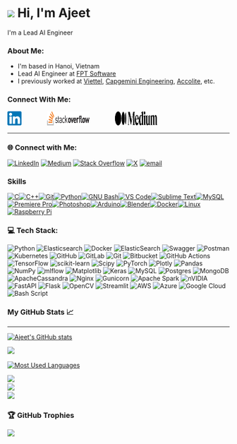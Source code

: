 ![](https://user-images.githubusercontent.com/18350557/176309783-0785949b-9127-417c-8b55-ab5a4333674e.gif) Hi, I'm Ajeet
======================================================================================================================================

I'm a Lead AI Engineer


### About Me:

* I'm based in Hanoi, Vietnam
* Lead AI Engineer at [FPT Software](https://fptsoftware.com/)
* I previously worked at [Viettel](https://viettel.com.vn/en/), [Capgemini Engineering](https://www.capgemini.com/about-us/who-we-are/our-brands/capgemini-engineering/), [Accolite](https://www.bounteous.com/), etc.

### Connect With Me:

<p align="left">
   <a href="https://www.linkedin.com/in/ajeet214/" style="display: inline-block; margin-right: 50px;" target="_blank" rel="noreferrer">
      <picture>
         <source media="(prefers-color-scheme: dark)" srcset="https://raw.githubusercontent.com/ajeet214/ajeet214/main/images/linkedin.svg" />
         <source media="(prefers-color-scheme: light)" srcset="https://raw.githubusercontent.com/ajeet214/ajeet214/main/images/linkedin.svg" />
         <img src="https://raw.githubusercontent.com/ajeet214/ajeet214/main/images/linkedin_svg.svg" width="32" height="32" alt="LinkedIn" title="LinkedIn" /> 
      </picture>
   </a>&nbsp;
   <a href="https://stackoverflow.com/users/11179336/ajeet-verma" style="display: inline-block; margin-right: 50px;" target="_blank" rel="noreferrer">
      <picture>
         <source media="(prefers-color-scheme: dark)" srcset="https://raw.githubusercontent.com/ajeet214/ajeet214/main/images/logo-stackoverflow.svg" />
         <source media="(prefers-color-scheme: light)" srcset="https://raw.githubusercontent.com/ajeet214/ajeet214/main/images/logo-stackoverflow.svg" />
         <img src="https://raw.githubusercontent.com/ajeet214/ajeet214/main/images/logo-stackoverflow.svg" width="96" height="32" alt="StackOverflow" title="StackOverflow" /> 
      </picture>
   </a>&nbsp;
   <a href="https://medium.com/@ajeet214" style="display: inline-block; margin-right: 50px;" target="_blank" rel="noreferrer">
      <picture>
         <source media="(prefers-color-scheme: dark)" srcset="https://raw.githubusercontent.com/ajeet214/ajeet214/main/images/medium-seeklogo.svg" />
         <source media="(prefers-color-scheme: light)" srcset="https://raw.githubusercontent.com/ajeet214/ajeet214/main/images/medium-seeklogo.svg" />
         <img src="https://raw.githubusercontent.com/ajeet214/ajeet214/main/images/medium-seeklogo.svg" width="96" height="32" alt="Medium.com" title="Medium.com" /> 
      </picture>
   </a>
</p>

---

### 🌐 Connect with Me:
[![LinkedIn](https://img.shields.io/badge/LinkedIn-%230077B5.svg?logo=linkedin&logoColor=white)](https://linkedin.com/in/ajeet214) [![Medium](https://img.shields.io/badge/Medium-12100E?logo=medium&logoColor=white)](https://medium.com/@ajeet214) [![Stack Overflow](https://img.shields.io/badge/-Stackoverflow-FE7A16?logo=stack-overflow&logoColor=white)](https://stackoverflow.com/users/11179336) [![X](https://img.shields.io/badge/X-black.svg?logo=X&logoColor=white)](https://x.com/ajeet214) [![email](https://img.shields.io/badge/Email-D14836?logo=gmail&logoColor=white)](mailto:ajeet214@outlook.com) 

### Skills

<p align="left">
<a href="https://docs.microsoft.com/en-us/cpp/?view=msvc-170" target="_blank" rel="noreferrer"><img src="https://raw.githubusercontent.com/danielcranney/readme-generator/main/public/icons/skills/c-colored.svg" width="36" height="36" alt="C" title="C"/></a><a href="https://docs.microsoft.com/en-us/cpp/?view=msvc-170" target="_blank" rel="noreferrer"><img src="https://raw.githubusercontent.com/danielcranney/readme-generator/main/public/icons/skills/cplusplus-colored.svg" width="36" height="36" alt="C++" title="C++"/></a><a href="https://git-scm.com/" target="_blank" rel="noreferrer"><img src="https://raw.githubusercontent.com/danielcranney/readme-generator/main/public/icons/skills/git-colored.svg" width="36" height="36" alt="Git" title="Git"/></a><a href="https://www.python.org/" target="_blank" rel="noreferrer"><img src="https://raw.githubusercontent.com/danielcranney/readme-generator/main/public/icons/skills/python-colored.svg" width="36" height="36" alt="Python" title="Python"/></a><a href="https://www.gnu.org/software/bash/" target="_blank" rel="noreferrer"><img src="https://raw.githubusercontent.com/danielcranney/readme-generator/main/public/icons/skills/gnubash.svg" width="36" height="36" alt="GNU Bash" title="GNU Bash"/></a><a href="https://code.visualstudio.com/" target="_blank" rel="noreferrer"><img src="https://raw.githubusercontent.com/danielcranney/readme-generator/main/public/icons/skills/visualstudiocode-colored.svg" width="36" height="36" alt="VS Code" title="VS Code"/></a><a href="https://www.sublimetext.com/index2" target="_blank" rel="noreferrer"><img src="https://raw.githubusercontent.com/danielcranney/readme-generator/main/public/icons/skills/sublimetext-colored.svg" width="36" height="36" alt="Sublime Text" title="Sublime Text"/></a><a href="https://www.mysql.com/" target="_blank" rel="noreferrer"><img src="https://raw.githubusercontent.com/danielcranney/readme-generator/main/public/icons/skills/mysql-colored.svg" width="36" height="36" alt="MySQL" title="MySQL"/></a><a href="https://www.adobe.com/uk/products/premiere.html" target="_blank" rel="noreferrer"><img src="https://raw.githubusercontent.com/danielcranney/readme-generator/main/public/icons/skills/premierepro-colored.svg" width="36" height="36" alt="Premiere Pro" title="Premiere Pro"/></a><a href="https://www.adobe.com/uk/products/photoshop.html" target="_blank" rel="noreferrer"><img src="https://raw.githubusercontent.com/danielcranney/readme-generator/main/public/icons/skills/photoshop-colored.svg" width="36" height="36" alt="Photoshop" title="Photoshop"/></a><a href="https://store.arduino.cc/?gclid=Cj0KCQjw2eilBhCCARIsAG0Pf8uueBifykWcsSS4LPESeGQfxGVKJYnzV7bz471XfknQJy_1VINVWM8aAkLtEALw_wcB" target="_blank" rel="noreferrer"><img src="https://raw.githubusercontent.com/danielcranney/readme-generator/main/public/icons/skills/arduino-colored.svg" width="36" height="36" alt="Arduino" title="Arduino"/></a><a href="https://www.blender.org/" target="_blank" rel="noreferrer"><img src="https://raw.githubusercontent.com/danielcranney/readme-generator/main/public/icons/skills/blender-colored.svg" width="36" height="36" alt="Blender" title="Blender"/></a><a href="https://www.docker.com/" target="_blank" rel="noreferrer"><img src="https://raw.githubusercontent.com/danielcranney/readme-generator/main/public/icons/skills/docker-colored.svg" width="36" height="36" alt="Docker" title="Docker"/></a><a href="https://www.linux.org" target="_blank" rel="noreferrer"><img src="https://raw.githubusercontent.com/danielcranney/readme-generator/main/public/icons/skills/linux-colored.svg" width="36" height="36" alt="Linux" title="Linux"/></a><a href="https://www.raspberrypi.org/" target="_blank" rel="noreferrer"><img src="https://raw.githubusercontent.com/danielcranney/readme-generator/main/public/icons/skills/raspberrypi-colored.svg" width="36" height="36" alt="Raspberry Pi" title="Raspberry Pi"/></a>
</p>

### 💻 Tech Stack:
![Python](https://img.shields.io/badge/python-3670A0?style=for-the-badge&logo=python&logoColor=ffdd54) ![Elasticsearch](https://img.shields.io/badge/elasticsearch-%230377CC.svg?style=for-the-badge&logo=elasticsearch&logoColor=white) ![Docker](https://img.shields.io/badge/docker-%230db7ed.svg?style=for-the-badge&logo=docker&logoColor=white) ![ElasticSearch](https://img.shields.io/badge/-ElasticSearch-005571?style=for-the-badge&logo=elasticsearch) ![Swagger](https://img.shields.io/badge/-Swagger-%23Clojure?style=for-the-badge&logo=swagger&logoColor=white) ![Postman](https://img.shields.io/badge/Postman-FF6C37?style=for-the-badge&logo=postman&logoColor=white) ![Kubernetes](https://img.shields.io/badge/kubernetes-%23326ce5.svg?style=for-the-badge&logo=kubernetes&logoColor=white) ![GitHub](https://img.shields.io/badge/github-%23121011.svg?style=for-the-badge&logo=github&logoColor=white) ![GitLab](https://img.shields.io/badge/gitlab-%23181717.svg?style=for-the-badge&logo=gitlab&logoColor=white) ![Git](https://img.shields.io/badge/git-%23F05033.svg?style=for-the-badge&logo=git&logoColor=white) ![Bitbucket](https://img.shields.io/badge/bitbucket-%230047B3.svg?style=for-the-badge&logo=bitbucket&logoColor=white) ![GitHub Actions](https://img.shields.io/badge/github%20actions-%232671E5.svg?style=for-the-badge&logo=githubactions&logoColor=white) ![TensorFlow](https://img.shields.io/badge/TensorFlow-%23FF6F00.svg?style=for-the-badge&logo=TensorFlow&logoColor=white) ![scikit-learn](https://img.shields.io/badge/scikit--learn-%23F7931E.svg?style=for-the-badge&logo=scikit-learn&logoColor=white) ![Scipy](https://img.shields.io/badge/SciPy-%230C55A5.svg?style=for-the-badge&logo=scipy&logoColor=%white) ![PyTorch](https://img.shields.io/badge/PyTorch-%23EE4C2C.svg?style=for-the-badge&logo=PyTorch&logoColor=white) ![Plotly](https://img.shields.io/badge/Plotly-%233F4F75.svg?style=for-the-badge&logo=plotly&logoColor=white) ![Pandas](https://img.shields.io/badge/pandas-%23150458.svg?style=for-the-badge&logo=pandas&logoColor=white) ![NumPy](https://img.shields.io/badge/numpy-%23013243.svg?style=for-the-badge&logo=numpy&logoColor=white) ![mlflow](https://img.shields.io/badge/mlflow-%23d9ead3.svg?style=for-the-badge&logo=numpy&logoColor=blue) ![Matplotlib](https://img.shields.io/badge/Matplotlib-%23ffffff.svg?style=for-the-badge&logo=Matplotlib&logoColor=black) ![Keras](https://img.shields.io/badge/Keras-%23D00000.svg?style=for-the-badge&logo=Keras&logoColor=white) ![MySQL](https://img.shields.io/badge/mysql-4479A1.svg?style=for-the-badge&logo=mysql&logoColor=white) ![Postgres](https://img.shields.io/badge/postgres-%23316192.svg?style=for-the-badge&logo=postgresql&logoColor=white) ![MongoDB](https://img.shields.io/badge/MongoDB-%234ea94b.svg?style=for-the-badge&logo=mongodb&logoColor=white) ![ApacheCassandra](https://img.shields.io/badge/cassandra-%231287B1.svg?style=for-the-badge&logo=apache-cassandra&logoColor=white) ![Nginx](https://img.shields.io/badge/nginx-%23009639.svg?style=for-the-badge&logo=nginx&logoColor=white) ![Gunicorn](https://img.shields.io/badge/gunicorn-%298729.svg?style=for-the-badge&logo=gunicorn&logoColor=white) ![Apache Spark](https://img.shields.io/badge/Apache%20Spark-FDEE21?style=for-the-badge&logo=apachespark&logoColor=black) ![nVIDIA](https://img.shields.io/badge/cuda-000000.svg?style=for-the-badge&logo=nVIDIA&logoColor=green) ![FastAPI](https://img.shields.io/badge/FastAPI-005571?style=for-the-badge&logo=fastapi) ![Flask](https://img.shields.io/badge/flask-%23000.svg?style=for-the-badge&logo=flask&logoColor=white) ![OpenCV](https://img.shields.io/badge/opencv-%23white.svg?style=for-the-badge&logo=opencv&logoColor=white) ![Streamlit](https://img.shields.io/badge/Streamlit-%23FE4B4B.svg?style=for-the-badge&logo=streamlit&logoColor=white) ![AWS](https://img.shields.io/badge/AWS-%23FF9900.svg?style=for-the-badge&logo=amazon-aws&logoColor=white) ![Azure](https://img.shields.io/badge/azure-%230072C6.svg?style=for-the-badge&logo=microsoftazure&logoColor=white) ![Google Cloud](https://img.shields.io/badge/GoogleCloud-%234285F4.svg?style=for-the-badge&logo=google-cloud&logoColor=white) ![Bash Script](https://img.shields.io/badge/bash_script-%23121011.svg?style=for-the-badge&logo=gnu-bash&logoColor=white)

### My GitHub Stats 📈 
---------------------------

<a href="http://www.github.com/ajeet214"><img src="https://github-readme-stats.vercel.app/api?username=ajeet214&show_icons=true&hide=&count_private=true&title_color=0891b2&text_color=ffffff&icon_color=0891b2&bg_color=1c1917&hide_border=true&show_icons=true" alt="Ajeet's GitHub stats" /></a>

<a href="http://www.github.com/ajeet214"><img src="https://github-readme-streak-stats.herokuapp.com/?user=ajeet214&stroke=ffffff&background=1c1917&ring=0891b2&fire=0891b2&currStreakNum=ffffff&currStreakLabel=0891b2&sideNums=ffffff&sideLabels=ffffff&dates=ffffff&hide_border=true" /></a>

<a href="https://github.com/ajeet214" align="left"><img src="https://github-readme-stats.vercel.app/api/top-langs/?username=ajeet214&langs_count=10&title_color=0891b2&text_color=ffffff&icon_color=0891b2&bg_color=1c1917&hide_border=true&locale=en&custom_title=Top%20%Languages" alt="Most Used Languages" /></a>

![](https://github-readme-stats.vercel.app/api?username=ajeet214&theme=catppuccin_latte&hide_border=true&include_all_commits=false&count_private=false)<br/>
![](https://nirzak-streak-stats.vercel.app/?user=ajeet214&theme=catppuccin_latte&hide_border=true)<br/>
![](https://github-readme-stats.vercel.app/api/top-langs/?username=ajeet214&theme=catppuccin_latte&hide_border=true&include_all_commits=false&count_private=false&layout=compact)

### 🏆 GitHub Trophies
![](https://github-profile-trophy.vercel.app/?username=ajeet214&theme=catppuccin_latte&no-frame=false&no-bg=true&margin-w=4)
